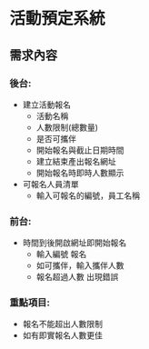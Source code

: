 # 活動預定系統

## 需求內容

### 後台:

* 建立活動報名
  - 活動名稱
  - 人數限制(總數量)
  - 是否可攜伴
  - 開始報名與截止日期時間
  - 建立結束產出報名網址
  - 開始報名時即時人數顯示
* 可報名人員清單
  - 輸入可報名的編號，員工名稱

### 前台:

* 時間到後開啟網址即開始報名
  - 輸入編號 報名
  - 如可攜伴，輸入攜伴人數
  - 報名超過人數 出現錯誤

### 重點項目:

* 報名不能超出人數限制
* 如有即實報名人數更佳
